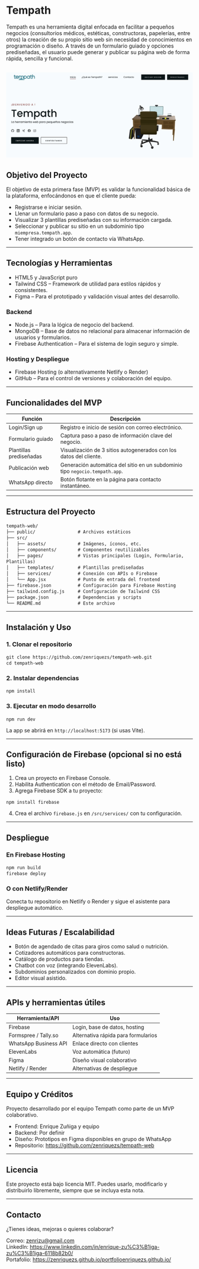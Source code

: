 # Tempath

Tempath es una herramienta digital enfocada en facilitar a pequeños negocios (consultorios médicos, estéticas, constructoras, papelerías, entre otros) la creación de su propio sitio web sin necesidad de conocimientos en programación o diseño. A través de un formulario guiado y opciones prediseñadas, el usuario puede generar y publicar su página web de forma rápida, sencilla y funcional.


![Tempath Preview](./assets/img/Tempath.jpeg)
---

## Objetivo del Proyecto

El objetivo de esta primera fase (MVP) es validar la funcionalidad básica de la plataforma, enfocándonos en que el cliente pueda:

- Registrarse e iniciar sesión.
- Llenar un formulario paso a paso con datos de su negocio.
- Visualizar 3 plantillas prediseñadas con su información cargada.
- Seleccionar y publicar su sitio en un subdominio tipo `miempresa.tempath.app`.
- Tener integrado un botón de contacto vía WhatsApp.

---

## Tecnologías y Herramientas

- HTML5 y JavaScript puro
- Tailwind CSS – Framework de utilidad para estilos rápidos y consistentes.
- Figma – Para el prototipado y validación visual antes del desarrollo.

### Backend
- Node.js – Para la lógica de negocio del backend.
- MongoDB – Base de datos no relacional para almacenar información de usuarios y formularios.
- Firebase Authentication – Para el sistema de login seguro y simple.

### Hosting y Despliegue
- Firebase Hosting (o alternativamente Netlify o Render)
- GitHub – Para el control de versiones y colaboración del equipo.

---

## Funcionalidades del MVP

| Función | Descripción |
|--------|-------------|
| Login/Sign up | Registro e inicio de sesión con correo electrónico. |
| Formulario guiado | Captura paso a paso de información clave del negocio. |
| Plantillas prediseñadas | Visualización de 3 sitios autogenerados con los datos del cliente. |
| Publicación web | Generación automática del sitio en un subdominio tipo `negocio.tempath.app`. |
| WhatsApp directo | Botón flotante en la página para contacto instantáneo. |

---

## Estructura del Proyecto

```
tempath-web/
├── public/                # Archivos estáticos
├── src/
│   ├── assets/            # Imágenes, íconos, etc.
│   ├── components/        # Componentes reutilizables
│   ├── pages/             # Vistas principales (Login, Formulario, Plantillas)
│   ├── templates/         # Plantillas prediseñadas
│   ├── services/          # Conexión con APIs o Firebase
│   └── App.jsx            # Punto de entrada del frontend
├── firebase.json          # Configuración para Firebase Hosting
├── tailwind.config.js     # Configuración de Tailwind CSS
├── package.json           # Dependencias y scripts
└── README.md              # Este archivo
```

---

## Instalación y Uso

### 1. Clonar el repositorio

```
git clone https://github.com/zenriquezs/tempath-web.git
cd tempath-web
```

### 2. Instalar dependencias

```
npm install
```

### 3. Ejecutar en modo desarrollo

```
npm run dev
```

La app se abrirá en `http://localhost:5173` (si usas Vite).

---

## Configuración de Firebase (opcional si no está listo)

1. Crea un proyecto en Firebase Console.
2. Habilita Authentication con el método de Email/Password.
3. Agrega Firebase SDK a tu proyecto:

```
npm install firebase
```

4. Crea el archivo `firebase.js` en `/src/services/` con tu configuración.

---

## Despliegue

### En Firebase Hosting

```
npm run build
firebase deploy
```

### O con Netlify/Render

Conecta tu repositorio en Netlify o Render y sigue el asistente para despliegue automático.

---

## Ideas Futuras / Escalabilidad

- Botón de agendado de citas para giros como salud o nutrición.
- Cotizadores automáticos para constructoras.
- Catálogo de productos para tiendas.
- Chatbot con voz (integrando ElevenLabs).
- Subdominios personalizados con dominio propio.
- Editor visual asistido.

---

## APIs y herramientas útiles

| Herramienta/API | Uso |
|----------------|-----|
| Firebase | Login, base de datos, hosting |
| Formspree / Tally.so | Alternativa rápida para formularios |
| WhatsApp Business API | Enlace directo con clientes |
| ElevenLabs | Voz automática (futuro) |
| Figma | Diseño visual colaborativo |
| Netlify / Render | Alternativas de despliegue |

---

## Equipo y Créditos

Proyecto desarrollado por el equipo Tempath como parte de un MVP colaborativo.

- Frontend: Enrique Zuñiga y equipo
- Backend: Por definir
- Diseño: Prototipos en Figma disponibles en grupo de WhatsApp
- Repositorio: https://github.com/zenriquezs/tempath-web

---

## Licencia

Este proyecto está bajo licencia MIT. Puedes usarlo, modificarlo y distribuirlo libremente, siempre que se incluya esta nota.

---

## Contacto

¿Tienes ideas, mejoras o quieres colaborar?

Correo: zenrizu@gmail.com  
LinkedIn: https://www.linkedin.com/in/enrique-zu%C3%B1iga-zu%C3%B1iga-6118b82b0/  
Portafolio: https://zenriquezs.github.io/portfolioenriquezs.github.io/